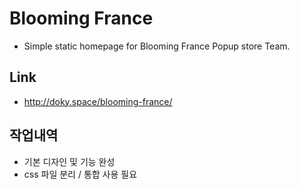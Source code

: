 # Blooming France
 - Simple static homepage for Blooming France Popup store Team.

## Link
 - http://doky.space/blooming-france/

## 작업내역
 - 기본 디자인 및 기능 완성
 - css 파일 분리 / 통합 사용 필요